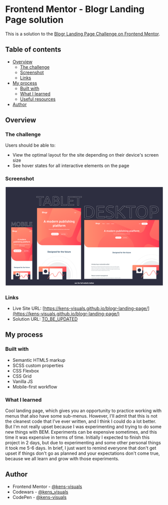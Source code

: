 # Frontend Mentor - Blogr Landing Page solution

This is a solution to the [Blogr Landing Page Challenge on Frontend Mentor](https://www.frontendmentor.io/challenges/blogr-landing-page-EX2RLAApP).

## Table of contents

- [Overview](#overview)
  - [The challenge](#the-challenge)
  - [Screenshot](#screenshot)
  - [Links](#links)
- [My process](#my-process)
  - [Built with](#built-with)
  - [What I learned](#what-i-learned)
  - [Useful resources](#useful-resources)
- [Author](#author)

## Overview

### The challenge

Users should be able to:

- View the optimal layout for the site depending on their device's screen size
- See hover states for all interactive elements on the page

### Screenshot

![screenshot](./images/screenshot.png)

### Links

- Live Site URL: [https://kens-visuals.github.io/blogr-landing-page/](https://kens-visuals.github.io/blogr-landing-page/)
- Solution URL: [TO_BE_UPDATED](TO_BE_UPDATED)

## My process

### Built with

- Semantic HTML5 markup
- SCSS custom properties
- CSS Flexbox
- CSS Grid
- Vanilla JS
- Mobile-first workflow

### What I learned

Cool landing page, which gives you an opportunity to practice working with menus that also have some sub-menus. However, I'll admit that this is not the cleanest code that I've ever written, and I think I could do a lot better. But I'm not really upset because I was experimenting and trying to do some new things with BEM. Experiments can be expensive sometimes, and this time it was expensive in terms of time. Initially I expected to finish this project in 2 days, but due to experimenting and some other personal things it took me 5-6 days. In brief, I just want to remind everyone that don't get upset if things don't go as planned and your expectations don't come true, because we all learn and grow with those experiments.

## Author

- Frontend Mentor - [@kens-visuals](https://www.frontendmentor.io/profile/kens-visuals)
- Codewars - [@kens_visuals](https://www.codewars.com/users/kens_visuals)
- CodePen - [@kens-visuals](https://codepen.io/kens-visuals)
